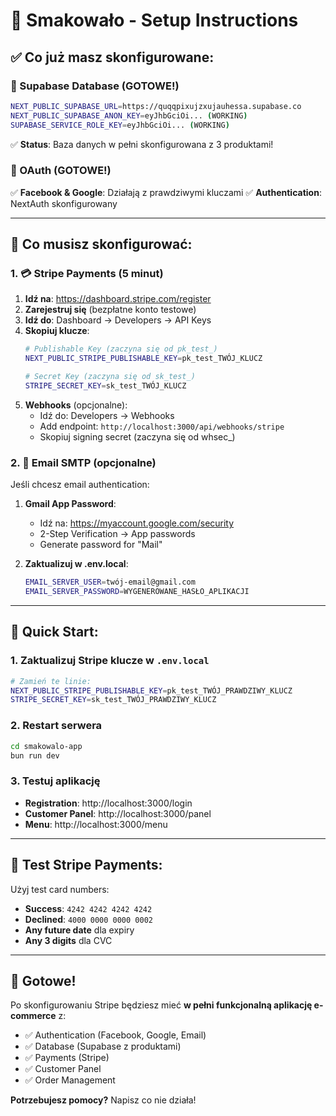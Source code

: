 # 🚀 Smakowało - Setup Instructions

## ✅ Co już masz skonfigurowane:

### 🔐 Supabase Database (GOTOWE!)
```bash
NEXT_PUBLIC_SUPABASE_URL=https://quqqpixujzxujauhessa.supabase.co
NEXT_PUBLIC_SUPABASE_ANON_KEY=eyJhbGciOi... (WORKING)
SUPABASE_SERVICE_ROLE_KEY=eyJhbGciOi... (WORKING)
```
✅ **Status**: Baza danych w pełni skonfigurowana z 3 produktami!

### 📱 OAuth (GOTOWE!)
✅ **Facebook & Google**: Działają z prawdziwymi kluczami
✅ **Authentication**: NextAuth skonfigurowany

---

## 🔧 Co musisz skonfigurować:

### 1. 💳 Stripe Payments (5 minut)

1. **Idź na**: https://dashboard.stripe.com/register
2. **Zarejestruj się** (bezpłatne konto testowe)
3. **Idź do**: Dashboard → Developers → API Keys
4. **Skopiuj klucze**:
   ```bash
   # Publishable Key (zaczyna się od pk_test_)
   NEXT_PUBLIC_STRIPE_PUBLISHABLE_KEY=pk_test_TWÓJ_KLUCZ

   # Secret Key (zaczyna się od sk_test_)
   STRIPE_SECRET_KEY=sk_test_TWÓJ_KLUCZ
   ```
5. **Webhooks** (opcjonalne):
   - Idź do: Developers → Webhooks
   - Add endpoint: `http://localhost:3000/api/webhooks/stripe`
   - Skopiuj signing secret (zaczyna się od whsec_)

### 2. 📧 Email SMTP (opcjonalne)

Jeśli chcesz email authentication:

1. **Gmail App Password**:
   - Idź na: https://myaccount.google.com/security
   - 2-Step Verification → App passwords
   - Generate password for "Mail"

2. **Zaktualizuj w .env.local**:
   ```bash
   EMAIL_SERVER_USER=twój-email@gmail.com
   EMAIL_SERVER_PASSWORD=WYGENEROWANE_HASŁO_APLIKACJI
   ```

---

## 🎯 Quick Start:

### 1. Zaktualizuj Stripe klucze w `.env.local`
```bash
# Zamień te linie:
NEXT_PUBLIC_STRIPE_PUBLISHABLE_KEY=pk_test_TWÓJ_PRAWDZIWY_KLUCZ
STRIPE_SECRET_KEY=sk_test_TWÓJ_PRAWDZIWY_KLUCZ
```

### 2. Restart serwera
```bash
cd smakowalo-app
bun run dev
```

### 3. Testuj aplikację
- **Registration**: http://localhost:3000/login
- **Customer Panel**: http://localhost:3000/panel
- **Menu**: http://localhost:3000/menu

---

## 🧪 Test Stripe Payments:

Użyj test card numbers:
- **Success**: `4242 4242 4242 4242`
- **Declined**: `4000 0000 0000 0002`
- **Any future date** dla expiry
- **Any 3 digits** dla CVC

---

## 🎉 Gotowe!

Po skonfigurowaniu Stripe będziesz mieć **w pełni funkcjonalną aplikację e-commerce** z:
- ✅ Authentication (Facebook, Google, Email)
- ✅ Database (Supabase z produktami)
- ✅ Payments (Stripe)
- ✅ Customer Panel
- ✅ Order Management

**Potrzebujesz pomocy?** Napisz co nie działa!
